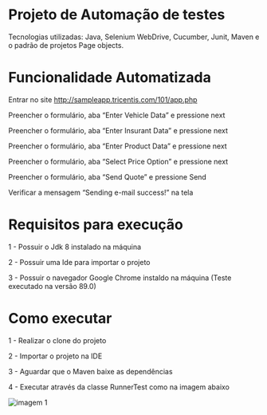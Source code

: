 # Projeto de Automação de testes

Tecnologias utilizadas: Java, Selenium WebDrive, Cucumber, Junit, Maven e o padrão de projetos Page objects.


# Funcionalidade Automatizada

Entrar no site http://sampleapp.tricentis.com/101/app.php

Preencher o formulário, aba “Enter Vehicle Data” e pressione next

Preencher o formulário, aba “Enter Insurant Data” e pressione next

Preencher o formulário, aba “Enter Product Data” e pressione next

Preencher o formulário, aba “Select Price Option” e pressione next

Preencher o formulário, aba “Send Quote” e pressione Send

Verificar a mensagem “Sending e-mail success!” na tela


# Requisitos para execução

1 - Possuir o Jdk 8 instalado na máquina

2 - Possuir uma Ide para importar o projeto

3 - Possuir o navegador Google Chrome instaldo na máquina (Teste executado na versão 89.0)


# Como executar

1 - Realizar o clone do projeto

2 - Importar o projeto na IDE

3 - Aguardar que o Maven baixe as dependências

4 - Executar através da classe RunnerTest como na imagem abaixo

![imagem 1](https://user-images.githubusercontent.com/47854545/115029088-fefc5000-9e9b-11eb-83bc-d0587a10afb8.png)


